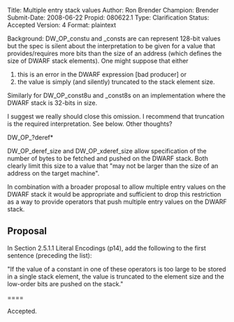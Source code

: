 Title:       Multiple entry stack values
Author:      Ron Brender
Champion:    Brender
Submit-Date: 2008-06-22
Propid:      080622.1
Type:        Clarification
Status:      Accepted
Version:     4
Format:      plaintext

Background:
DW_OP_constu and _consts are can represent 128-bit values but the
spec is silent about the interpretation to be given for a value that
provides/requires more bits than the size of an address (which defines
the size of DWARF stack elements). One might suppose that either
1) this is an error in the DWARF expression [bad producer] or
2) the value is simply (and silently) truncated to the stack element
size.

Similarly for DW_OP_const8u and _const8s on an implementation where
the DWARF stack is 32-bits in size.

I suggest we really should close this omission. I recommend that
truncation is the required interpretation. See below. Other thoughts?

DW_OP_?deref*

DW_OP_deref_size and DW_OP_xderef_size allow specification of the
number of bytes to be fetched and pushed on the DWARF stack. Both
clearly limit this size to a value that "may not be larger than the
size of an address on the target machine".

In combination with a broader proposal to allow multiple entry
values on the DWARF stack it would be appropriate and sufficient to
drop this restriction as a way to provide operators that push multiple
entry values on the DWARF stack.

Proposal
--------

In Section 2.5.1.1 Literal Encodings (p14), add the following to the
first sentence (preceding the list):

   "If the value of a constant in one of these operators is too large
   to be stored in a single stack element, the value is truncated to
   the element size and the low-order bits are pushed on the stack."


====

Accepted.
